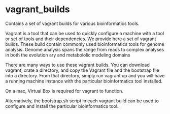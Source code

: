 vagrant_builds
==============

Contains a set of vagrant builds for various bioinformatics tools.


Vagrant is a tool that can be used to quickly configure a machine
with a tool or set of tools and their dependencies. We provide here
a set of vagrant builds. These build  contain commonly used
bioinformatics tools for genome analysis. Genome analysis spans the
range from reads to complex analyses in both the evolution ary and
metabololic modeling domains

There are many ways to use these vagrant builds. You can download
vagrant, crate a directory, and copy the Vagrant file and the
bootstrap file into a directory. From that directory, simply run
vagrant up and you will have a running machine instance with the
particular bioinformatics tool installed. 

On a mac, Virtual Box is required for vagrant to function.

Alternatively, the bootstrap.sh script in each vagrant build can be
used to configure and install the particular bioinformatics tool.
